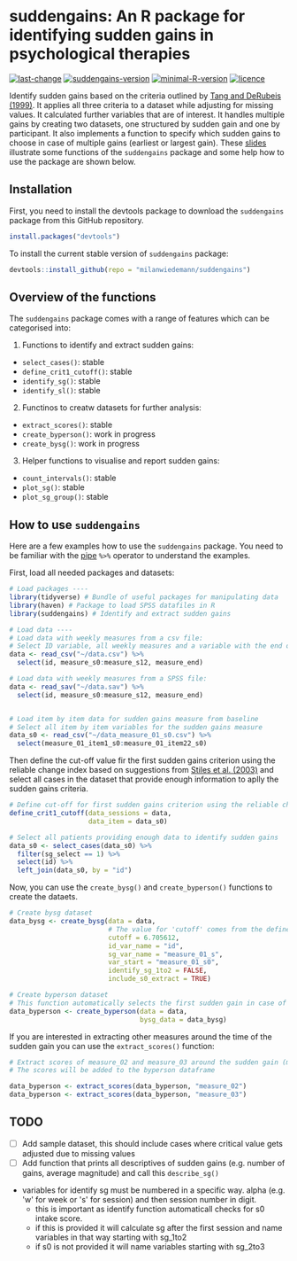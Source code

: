# suddengains: An R package for identifying sudden gains in psychological therapies
[![last-change](https://img.shields.io/badge/last%20change-2018--10--27-brightgreen.svg)](https://github.com/milanwiedemann/suddengains) 
[![suddengains-version](https://img.shields.io/badge/Version-0.0.1-brightgreen.svg)](https://github.com/milanwiedemann/suddengains) 
[![minimal-R-version](https://img.shields.io/badge/R%3E%3D-3.4.3-brightgreen.svg)](https://cran.r-project.org/)
[![licence](https://img.shields.io/badge/Licence-GPL--3-brightgreen.svg)](https://choosealicense.com/licenses/gpl-3.0/)

Identify sudden gains based on the criteria outlined by [Tang and DeRubeis (1999)](http://psycnet.apa.org/buy/1999-01811-008). 
It applies all three criteria to a dataset while adjusting for missing values. 
It calculated further variables that are of interest. 
It handles multiple gains by creating two datasets, one structured by sudden gain and one by participant. 
It also implements a function to specify which sudden gains to choose in case of multiple gains (earliest or largest gain). 
These [slides](https://docs.google.com/presentation/d/14OcAsBl8PIoIw5-eNO-_1uAXqfLHQcEGBT7M0MUWE9E/edit?usp=sharing) illustrate some functions of the `suddengains` package and some help how to use the package are shown below.

## Installation

First, you need to install the devtools package to download the `suddengains` package from this GitHub repository.

```r
install.packages("devtools")
```

To install the current stable version of `suddengains` package:

```r
devtools::install_github(repo = "milanwiedemann/suddengains")
```

## Overview of the functions

The `suddengains` package comes with a range of features which can be categorised into:

1. Functions to identify and extract sudden gains:
  - `select_cases()`: stable
  - `define_crit1_cutoff()`: stable
  - `identify_sg()`: stable
  - `identify_sl()`: stable

  
2. Functinos to creatw datasets for further analysis:
  - `extract_scores()`: stable
  - `create_byperson()`: work in progress
  - `create_bysg()`: work in progress

3. Helper functions to visualise and report sudden gains:
  - `count_intervals()`: stable
  - `plot_sg()`: stable
  - `plot_sg_group()`: stable

## How to use `suddengains`

Here are a few examples how to use the `suddengains` package.
You need to be familiar with the [pipe](https://magrittr.tidyverse.org/) ` %>% ` operator to understand the examples.

First, load all needed packages and datasets:

```r
# Load packages ----
library(tidyverse) # Bundle of useful packages for manipulating data
library(haven) # Package to load SPSS datafiles in R
library(suddengains) # Identify and extract sudden gains

# Load data ----
# Load data with weekly measures from a csv file:
# Select ID variable, all weekly measures and a variable with the end of treatment scores
data <- read_csv("~/data.csv") %>% 
  select(id, measure_s0:measure_s12, measure_end) 

# Load data with weekly measures from a SPSS file:
data <- read_sav("~/data.sav") %>% 
  select(id, measure_s0:measure_s12, measure_end) 


# Load item by item data for sudden gains measure from baseline
# Select all item by item variables for the sudden gains measure
data_s0 <- read_csv("~/data_measure_01_s0.csv") %>% 
  select(measure_01_item1_s0:measure_01_item22_s0)
```

Then define the cut-off value fir the first sudden gains criterion using the reliable change index based on suggestions from [Stiles et al. (2003)](http://psycnet.apa.org/buy/2003-01069-004)
and select all cases in the dataset that provide enough information to aplly the sudden gains criteria.

```r
# Define cut-off for first sudden gains criterion using the reliable change index
define_crit1_cutoff(data_sessions = data, 
                    data_item = data_s0)

# Select all patients providing enough data to identify sudden gains
data_s0 <- select_cases(data_s0) %>%
  filter(sg_select == 1) %>%
  select(id) %>%
  left_join(data_s0, by = "id")
```

Now, you can use the `create_bysg()` and `create_byperson()` functions to create the dataets.

```r
# Create bysg dataset
data_bysg <- create_bysg(data = data, 
                         # The value for 'cutoff' comes from the define_crit1_cutoff() function
                         cutoff = 6.705612,
                         id_var_name = "id", 
                         sg_var_name = "measure_01_s", 
                         var_start = "measure_01_s0",
                         identify_sg_1to2 = FALSE,
                         include_s0_extract = TRUE)

# Create byperson dataset
# This function automatically selects the first sudden gain in case of multiple sudden gains
data_byperson <- create_byperson(data = data, 
                                 bysg_data = data_bysg)
```

If you are interested in extracting other measures around the time of the sudden gain you can use the  `extract_scores()` function:

```r
# Extract scores of measure_02 and measure_03 around the sudden gain (measure_01)
# The scores will be added to the byperson dataframe

data_byperson <- extract_scores(data_byperson, "measure_02")
data_byperson <- extract_scores(data_byperson, "measure_03")
```

## TODO

- [ ] Add sample dataset, this should include cases where critical value gets adjusted due to missing values
- [ ] Add function that prints all descriptives of sudden gains (e.g. number of gains, average magnitude) and call this `describe_sg()`

- variables for identify sg must be numbered in a specific way. alpha (e.g. 'w' for week or 's' for session) and then session number in digit.
  - this is important as identify function automaticall checks for s0 intake score. 
  - if this is provided it will calculate sg after the first session and name variables in that way starting with sg_1to2
  - if s0 is not provided it will name variables starting with sg_2to3
